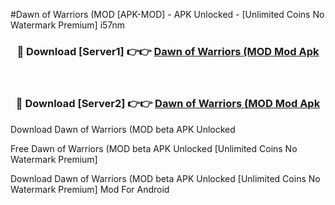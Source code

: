 #Dawn of Warriors (MOD [APK-MOD] - APK Unlocked - [Unlimited Coins No Watermark Premium] i57nm



<div align="center">

<h3>🔴 Download [Server1] 👉👉 <a href="https://momento.my/?title=Dawn_of_Warriors_(MOD">Dawn of Warriors (MOD Mod Apk</a></h3><br>

<h3>🔴 Download [Server2] 👉👉 <a href="https://momento.my/?title=Dawn_of_Warriors_(MOD">Dawn of Warriors (MOD Mod Apk</a></h3>
</div>



Download Dawn of Warriors (MOD beta APK Unlocked

Free Dawn of Warriors (MOD beta APK Unlocked [Unlimited Coins No Watermark Premium]

Download Dawn of Warriors (MOD beta APK Unlocked [Unlimited Coins No Watermark Premium] Mod For Android
